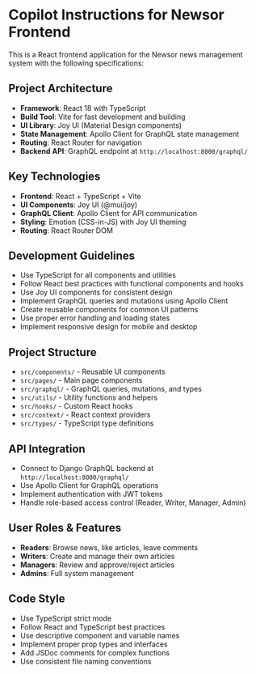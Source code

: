 # Copilot Instructions for Newsor Frontend

<!-- Use this file to provide workspace-specific custom instructions to Copilot. For more details, visit https://code.visualstudio.com/docs/copilot/copilot-customization#_use-a-githubcopilotinstructionsmd-file -->

This is a React frontend application for the Newsor news management system with the following specifications:

## Project Architecture
- **Framework**: React 18 with TypeScript
- **Build Tool**: Vite for fast development and building
- **UI Library**: Joy UI (Material Design components)
- **State Management**: Apollo Client for GraphQL state management
- **Routing**: React Router for navigation
- **Backend API**: GraphQL endpoint at `http://localhost:8000/graphql/`

## Key Technologies
- **Frontend**: React + TypeScript + Vite
- **UI Components**: Joy UI (@mui/joy)
- **GraphQL Client**: Apollo Client for API communication
- **Styling**: Emotion (CSS-in-JS) with Joy UI theming
- **Routing**: React Router DOM

## Development Guidelines
- Use TypeScript for all components and utilities
- Follow React best practices with functional components and hooks
- Use Joy UI components for consistent design
- Implement GraphQL queries and mutations using Apollo Client
- Create reusable components for common UI patterns
- Use proper error handling and loading states
- Implement responsive design for mobile and desktop

## Project Structure
- `src/components/` - Reusable UI components
- `src/pages/` - Main page components
- `src/graphql/` - GraphQL queries, mutations, and types
- `src/utils/` - Utility functions and helpers
- `src/hooks/` - Custom React hooks
- `src/context/` - React context providers
- `src/types/` - TypeScript type definitions

## API Integration
- Connect to Django GraphQL backend at `http://localhost:8000/graphql/`
- Use Apollo Client for GraphQL operations
- Implement authentication with JWT tokens
- Handle role-based access control (Reader, Writer, Manager, Admin)

## User Roles & Features
- **Readers**: Browse news, like articles, leave comments
- **Writers**: Create and manage their own articles
- **Managers**: Review and approve/reject articles
- **Admins**: Full system management

## Code Style
- Use TypeScript strict mode
- Follow React and TypeScript best practices
- Use descriptive component and variable names
- Implement proper prop types and interfaces
- Add JSDoc comments for complex functions
- Use consistent file naming conventions

